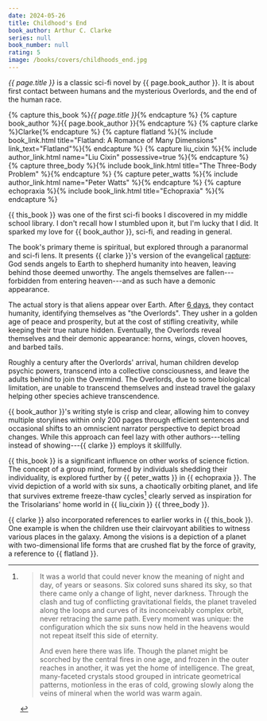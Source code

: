 ```yaml
---
date: 2024-05-26
title: Childhood's End
book_author: Arthur C. Clarke
series: null
book_number: null
rating: 5
image: /books/covers/childhoods_end.jpg
---
```


<cite class="book-title">{{ page.title }}</cite> is a classic sci-fi novel by
<span class="author-name">{{ page.book_author }}</span>. It is about first
contact between humans and the mysterious Overlords, and the end of the human
race.

{% capture this_book %}<cite class="book-title">{{ page.title }}</cite>{% endcapture %}
{% capture book_author %}<span class="author-name">{{ page.book_author }}</span>{% endcapture %}
{% capture clarke %}<span class="author-name">Clarke</span>{% endcapture %}
{% capture flatland %}{% include book_link.html title="Flatland: A Romance of Many Dimensions" link_text="Flatland"%}{% endcapture %}
{% capture liu_cixin %}{% include author_link.html name="Liu Cixin" possessive=true %}{% endcapture %}
{% capture three_body %}{% include book_link.html title="The Three-Body Problem" %}{% endcapture %}
{% capture peter_watts %}{% include author_link.html name="Peter Watts" %}{% endcapture %}
{% capture echopraxia %}{% include book_link.html title="Echopraxia" %}{% endcapture %}

{{ this_book }} was one of the first sci-fi books I discovered in my middle
school library. I don't recall how I stumbled upon it, but I'm lucky that I
did. It sparked my love for {{ book_author }}, sci-fi, and reading in general.

The book's primary theme is spiritual, but explored through a paranormal and
sci-fi lens. It presents {{ clarke }}'s version of the evangelical
[rapture][rapture]: God sends angels to Earth to shepherd humanity into
heaven, leaving behind those deemed unworthy. The angels themselves are
fallen---forbidden from entering heaven---and as such have a demonic
appearance.

[rapture]: https://en.wikipedia.org/wiki/Rapture

The actual story is that aliens appear over Earth. After [6 days][sixth_day],
they contact humanity, identifying themselves as "the Overlords". They usher
in a golden age of peace and prosperity, but at the cost of stifling
creativity, while keeping their true nature hidden. Eventually, the Overlords
reveal themselves and their demonic appearance: horns, wings, cloven hooves,
and barbed tails.

[sixth_day]: https://en.wikipedia.org/wiki/Genesis_creation_narrative

Roughly a century after the Overlords' arrival, human children develop psychic
powers, transcend into a collective consciousness, and leave the adults behind
to join the Overmind. The Overlords, due to some biological limitation, are
unable to transcend themselves and instead travel the galaxy helping other
species achieve transcendence.

{{ book_author }}'s writing style is crisp and clear, allowing him to convey
multiple storylines within only 200 pages through efficient sentences and
occasional shifts to an omniscient narrator perspective to depict broad
changes. While this approach can feel lazy with other authors---telling
instead of showing---{{ clarke }} employs it skillfully.

{{ this_book }} is a significant influence on other works of science fiction.
The concept of a group mind, formed by individuals shedding their
individuality, is explored further by {{ peter_watts }} in {{ echopraxia }}.
The vivid depiction of a world with six suns, a chaotically orbiting planet,
and life that survives extreme freeze-thaw cycles[^six_stars] clearly served
as inspiration for the Trisolarians' home world in {{ liu_cixin }} {{
three_body }}.

[^six_stars]:
    > It was a world that could never know the meaning of night and day, of
    > years or seasons. Six colored suns shared its sky, so that there came
    > only a change of light, never darkness. Through the clash and tug of
    > conflicting gravitational fields, the planet traveled along the loops
    > and curves of its inconceivably complex orbit, never retracing the same
    > path. Every moment was unique: the configuration which the six suns now
    > held in the heavens would not repeat itself this side of eternity.
    >
    > And even here there was life. Though the planet might be scorched by the
    > central fires in one age, and frozen in the outer reaches in another, it
    > was yet the home of intelligence. The great, many-faceted crystals stood
    > grouped in intricate geometrical patterns, motionless in the eras of
    > cold, growing slowly along the veins of mineral when the world was warm
    > again.

{{ clarke }} also incorporated references to earlier works in {{ this_book }}.
One example is when the children use their clairvoyant abilities to witness
various places in the galaxy. Among the visions is a depiction of a planet
with two-dimensional life forms that are crushed flat by the force of gravity,
a reference to {{ flatland }}.
